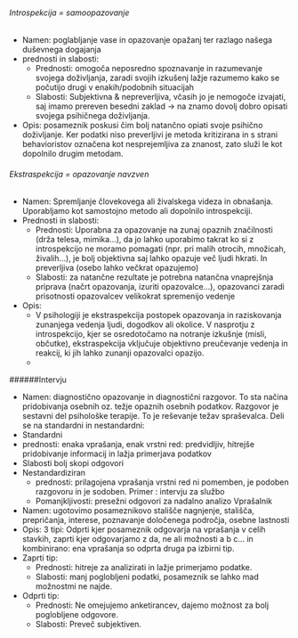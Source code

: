 ###### Introspekcija = samoopazovanje
- Namen: poglabljanje vase in opazovanje opažanj ter razlago našega duševnega dogajanja
- prednosti in slabosti:
	- Prednosti: omogoča neposredno spoznavanje in razumevanje svojega doživljanja, zaradi svojih izkušenj lažje razumemo kako se počutijo drugi v enakih/podobnih situacijah
	- Slabosti: Subjektivna & nepreverljiva, včasih jo je nemogoče izvajati, saj imamo prereven besedni zaklad $\rightarrow$ na znamo dovolj dobro opisati svojega psihičnega doživljanja.
- Opis: posameznik poskusi čim bolj natančno opiati svoje psihično doživljanje. Ker podatki niso preverljivi je metoda kritizirana in s strani behavioristov označena kot nesprejemljiva za znanost, zato služi le kot dopolnilo drugim metodam.
###### Ekstraspekcija = opazovanje navzven
- Namen: Spremljanje človekovega ali živalskega videza in obnašanja. Uporabljamo kot samostojno metodo ali dopolnilo introspekciji.
- Prednosti in slabosti:
	- Prednosti: Uporabna za opazovanje na zunaj opaznih značilnosti (drža telesa, mimika...), da jo lahko uporabimo takrat ko si z introspekcijo ne moramo pomagati (npr. pri malih otrocih, množicah, živalih...), je bolj objektivna saj lahko opazuje več ljudi hkrati. In preverljiva (osebo lahko večkrat opazujemo)
	- Slabosti: za natančne rezultate je potrebna natančna vnaprejšnja priprava (načrt opazovanja, izuriti opazovalce...), opazovanci zaradi prisotnosti opazovalcev velikokrat spremenijo vedenje
- Opis: 
	- V psihologiji je ekstraspekcija postopek opazovanja in raziskovanja zunanjega vedenja ljudi, dogodkov ali okolice. V nasprotju z introspekcijo, kjer se osredotočamo na notranje izkušnje (misli, občutke), ekstraspekcija vključuje objektivno preučevanje vedenja in reakcij, ki jih lahko zunanji opazovalci opazijo. 
	- 
######Intervju
- Namen: diagnostično opazovanje in diagnostični razgovor. To sta načina pridobivanja osebnih oz. težje opaznih osebnih podatkov. Razgovor je sestavni del psihološke terapije. To je reševanje težav spraševalca. Deli se na standardni in nestandardni:
- Standardni 
- prednosti: enaka vprašanja, enak vrstni red: predvidljiv, hitrejše pridobivanje informacij in lažja primerjava podatkov
- Slabosti bolj skopi odgovori
- Nestandardiziran 
	- prednosti: prilagojena vprašanja vrstni red ni pomemben, je podoben razgovoru in je sodoben. Primer : intervju za službo
	- Pomanjkljivosti: presežni odgovori za nadalno analizo
Vprašalnik
- Namen: ugotovimo posameznikovo stališče nagnjenje, stališča, prepričanja, interese, poznavanje določenega področja, osebne lastnosti
- Opis: 3 tipi: Odprti kjer posameznik odgovarja na vprašanja v celih stavkih, zaprti kjer odgovarjamo z da, ne ali možnosti a b c... in kombinirano: ena vprašanja so odprta druga pa izbirni tip.
- Zaprti tip:
	- Prednosti: hitreje za analizirati in lažje primerjamo podatke.
	- Slabosti: manj poglobljeni podatki, posameznik se lahko mad možnostmi ne najde.
- Odprti tip:
	- Prednosti: Ne omejujemo anketirancev, dajemo možnost za bolj poglobljene odgovore.
	- Slabosti: Preveč subjektiven.
